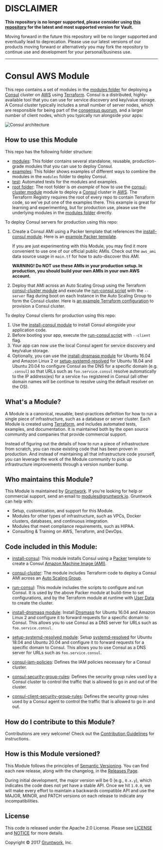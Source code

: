 # DISCLAIMER
**This repository is no longer supported, please consider using [this repository](https://registry.terraform.io/modules/hashicorp/consul-starter/aws/latest) for the latest and most supported version for Vault.**

Moving forward in the future this repository will be no longer supported and eventually lead to
deprecation. Please use our latest versions of our products moving forward or alternatively you
may fork the repository to continue use and development for your personal/business use.

---
# Consul AWS Module

This repo contains a set of modules in the [modules folder](https://github.com/hashicorp/terraform-aws-consul/tree/master/modules) for deploying a [Consul](https://www.consul.io/) cluster on 
[AWS](https://aws.amazon.com/) using [Terraform](https://www.terraform.io/). Consul is a distributed, highly-available 
tool that you can use for service discovery and key/value storage. A Consul cluster typically includes a small number
of server nodes, which are responsible for being part of the [consensus 
quorum](https://www.consul.io/docs/internals/consensus.html), and a larger number of client nodes, which you typically 
run alongside your apps:

![Consul architecture](https://github.com/hashicorp/terraform-aws-consul/blob/master/_docs/architecture.png?raw=true)



## How to use this Module

This repo has the following folder structure:

* [modules](https://github.com/hashicorp/terraform-aws-consul/tree/master/modules): This folder contains several standalone, reusable, production-grade modules that you can use to deploy Consul.
* [examples](https://github.com/hashicorp/terraform-aws-consul/tree/master/examples): This folder shows examples of different ways to combine the modules in the `modules` folder to deploy Consul.
* [test](https://github.com/hashicorp/terraform-aws-consul/tree/master/test): Automated tests for the modules and examples.
* [root folder](https://github.com/hashicorp/terraform-aws-consul/tree/master): The root folder is *an example* of how to use the [consul-cluster module](https://github.com/hashicorp/terraform-aws-consul/tree/master/modules/consul-cluster) 
  module to deploy a [Consul](https://www.consul.io/) cluster in [AWS](https://aws.amazon.com/). The Terraform Registry requires the root of every repo to contain Terraform code, so we've put one of the examples there. This example is great for learning and experimenting, but for production use, please use the underlying modules in the [modules folder](https://github.com/hashicorp/terraform-aws-consul/tree/master/modules) directly.

To deploy Consul servers for production using this repo:

1. Create a Consul AMI using a Packer template that references the [install-consul module](https://github.com/hashicorp/terraform-aws-consul/tree/master/modules/install-consul).
   Here is an [example Packer template](https://github.com/hashicorp/terraform-aws-consul/tree/master/examples/consul-ami#quick-start). 
   
   If you are just experimenting with this Module, you may find it more convenient to use one of our official public AMIs.
   Check out the `aws_ami` data source usage in `main.tf` for how to auto-discover this AMI.
  
    **WARNING! Do NOT use these AMIs in your production setup. In production, you should build your own AMIs in your own 
    AWS account.**
   
1. Deploy that AMI across an Auto Scaling Group using the Terraform [consul-cluster module](https://github.com/hashicorp/terraform-aws-consul/tree/master/modules/consul-cluster) 
   and execute the [run-consul script](https://github.com/hashicorp/terraform-aws-consul/tree/master/modules/run-consul) with the `--server` flag during boot on each 
   Instance in the Auto Scaling Group to form the Consul cluster. Here is [an example Terraform 
   configuration](https://github.com/hashicorp/terraform-aws-consul/tree/master/examples/root-example#quick-start) to provision a Consul cluster.

To deploy Consul clients for production using this repo:
 
1. Use the [install-consul module](https://github.com/hashicorp/terraform-aws-consul/tree/master/modules/install-consul) to install Consul alongside your application code.
1. Before booting your app, execute the [run-consul script](https://github.com/hashicorp/terraform-aws-consul/tree/master/modules/run-consul) with `--client` flag.
1. Your app can now use the local Consul agent for service discovery and key/value storage.
1. Optionally, you can use the [install-dnsmasq module](https://github.com/hashicorp/terraform-aws-consul/tree/master/modules/install-dnsmasq) for Ubuntu 16.04 and Amazon Linux 2 or [setup-systemd-resolved](https://github.com/hashicorp/terraform-aws-consul/tree/master/modules/setup-systemd-resolved) for Ubuntu 18.04 and Ubuntu 20.04 to configure Consul as the DNS for a
   specific domain (e.g. `.consul`) so that URLs such as `foo.service.consul` resolve automatically to the IP 
   address(es) for a service `foo` registered in Consul (all other domain names will be continue to resolve using the
   default resolver on the OS).
   
 


## What's a Module?

A Module is a canonical, reusable, best-practices definition for how to run a single piece of infrastructure, such 
as a database or server cluster. Each Module is created using [Terraform](https://www.terraform.io/), and
includes automated tests, examples, and documentation. It is maintained both by the open source community and 
companies that provide commercial support. 

Instead of figuring out the details of how to run a piece of infrastructure from scratch, you can reuse 
existing code that has been proven in production. And instead of maintaining all that infrastructure code yourself, 
you can leverage the work of the Module community to pick up infrastructure improvements through
a version number bump.
 
 
 
## Who maintains this Module?

This Module is maintained by [Gruntwork](http://www.gruntwork.io/?ref=repo_aws_consul). If you're looking for help or commercial 
support, send an email to [modules@gruntwork.io](mailto:modules@gruntwork.io?Subject=Consul%20Module). 
Gruntwork can help with:

* Setup, customization, and support for this Module.
* Modules for other types of infrastructure, such as VPCs, Docker clusters, databases, and continuous integration.
* Modules that meet compliance requirements, such as HIPAA.
* Consulting & Training on AWS, Terraform, and DevOps.



## Code included in this Module:

* [install-consul](https://github.com/hashicorp/terraform-aws-consul/tree/master/modules/install-consul): This module installs Consul using a
  [Packer](https://www.packer.io/) template to create a Consul 
  [Amazon Machine Image (AMI)](http://docs.aws.amazon.com/AWSEC2/latest/UserGuide/AMIs.html).

* [consul-cluster](https://github.com/hashicorp/terraform-aws-consul/tree/master/modules/consul-cluster): The module includes Terraform code to deploy a Consul AMI across an [Auto 
  Scaling Group](https://aws.amazon.com/autoscaling/). 
  
* [run-consul](https://github.com/hashicorp/terraform-aws-consul/tree/master/modules/run-consul): This module includes the scripts to configure and run Consul. It is used
  by the above Packer module at build-time to set configurations, and by the Terraform module at runtime 
  with [User Data](http://docs.aws.amazon.com/AWSEC2/latest/UserGuide/user-data.html#user-data-shell-scripts)
  to create the cluster.

* [install-dnsmasq module](https://github.com/hashicorp/terraform-aws-consul/tree/master/modules/install-dnsmasq): Install [Dnsmasq](http://www.thekelleys.org.uk/dnsmasq/doc.html)
  for Ubuntu 16.04 and Amazon Linux 2 and configure it to forward requests for a specific domain to Consul. This allows you to use Consul as a DNS server
  for URLs such as `foo.service.consul`.

* [setup-systemd-resolved module](https://github.com/hashicorp/terraform-aws-consul/tree/master/modules/setup-systemd-resolved): Setup [systemd-resolved](https://www.freedesktop.org/software/systemd/man/resolved.conf.html)
  for Ubuntu 18.04 and Ubuntu 20.04 and configure it to forward requests for a specific domain to Consul. This allows you to use Consul as a DNS server
  for URLs such as `foo.service.consul`.

* [consul-iam-policies](https://github.com/hashicorp/terraform-aws-consul/tree/master/modules/consul-iam-policies): Defines the IAM policies necessary for a Consul cluster. 

* [consul-security-group-rules](https://github.com/hashicorp/terraform-aws-consul/tree/master/modules/consul-security-group-rules): Defines the security group rules used by a 
  Consul cluster to control the traffic that is allowed to go in and out of the cluster.

* [consul-client-security-group-rules](https://github.com/hashicorp/terraform-aws-consul/tree/master/modules/consul-client-security-group-rules): Defines the security group rules
  used by a Consul agent to control the traffic that is allowed to go in and out.



## How do I contribute to this Module?

Contributions are very welcome! Check out the [Contribution Guidelines](https://github.com/hashicorp/terraform-aws-consul/tree/master/CONTRIBUTING.md) for instructions.



## How is this Module versioned?

This Module follows the principles of [Semantic Versioning](http://semver.org/). You can find each new release, 
along with the changelog, in the [Releases Page](../../releases). 

During initial development, the major version will be 0 (e.g., `0.x.y`), which indicates the code does not yet have a 
stable API. Once we hit `1.0.0`, we will make every effort to maintain a backwards compatible API and use the MAJOR, 
MINOR, and PATCH versions on each release to indicate any incompatibilities. 



## License

This code is released under the Apache 2.0 License. Please see [LICENSE](https://github.com/hashicorp/terraform-aws-consul/tree/master/LICENSE) and [NOTICE](https://github.com/hashicorp/terraform-aws-consul/tree/master/NOTICE) for more 
details.

Copyright &copy; 2017 [Gruntwork](http://www.gruntwork.io/?ref=repo_aws_consul), Inc.
